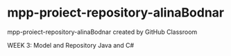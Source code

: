 # mpp-proiect-repository-alinaBodnar
mpp-proiect-repository-alinaBodnar created by GitHub Classroom

WEEK 3: Model and Repository Java and C#
